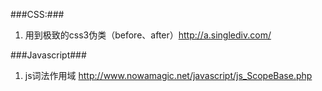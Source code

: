 ###CSS:###

1. 用到极致的css3伪类（before、after）http://a.singlediv.com/

###Javascript###

1. js词法作用域 http://www.nowamagic.net/javascript/js_ScopeBase.php